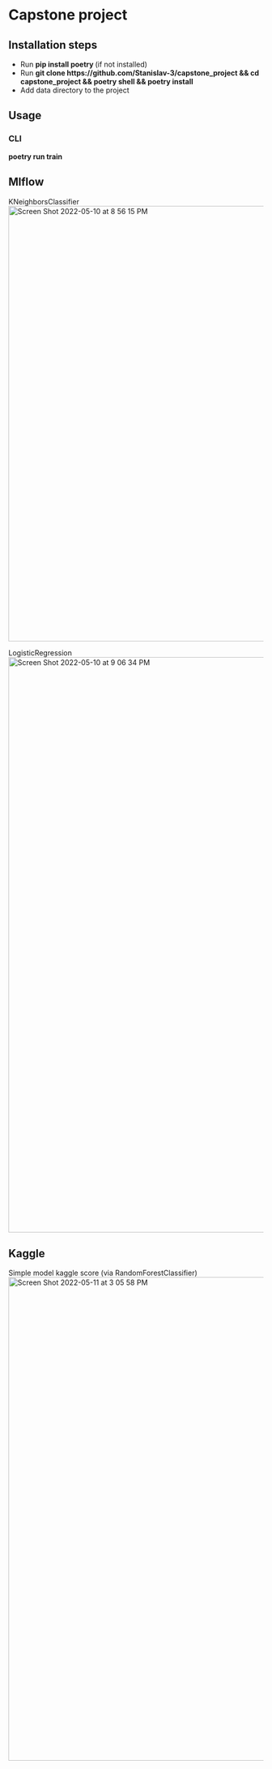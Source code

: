 # Сapstone project

## Installation steps

 <ul>
      <li> Run <strong> pip install poetry </strong> (if not installed) </li>
      <li> Run <strong> git clone https://github.com/Stanislav-3/capstone_project && cd capstone_project && poetry shell && poetry install </strong> </li>
      <li> Add data directory to the project </li>
</ul>

## Usage
### CLI
<strong> poetry run train </strong>

## Mlflow
KNeighborsClassifier
<img width="859" alt="Screen Shot 2022-05-10 at 8 56 15 PM" src="https://user-images.githubusercontent.com/61240903/167696256-2d3eba42-9e86-42d5-92aa-0c1ba016f1ab.png">

LogisticRegression
<img width="1135" alt="Screen Shot 2022-05-10 at 9 06 34 PM" src="https://user-images.githubusercontent.com/61240903/167696224-6f0f1cd8-8a26-4d3a-8597-2e4562b21d1f.png">

## Kaggle
Simple model kaggle score (via RandomForestClassifier)
<img width="954" alt="Screen Shot 2022-05-11 at 3 05 58 PM" src="https://user-images.githubusercontent.com/61240903/167848674-14ac922e-1398-4bd7-9dae-75a7d46dd7af.png">

